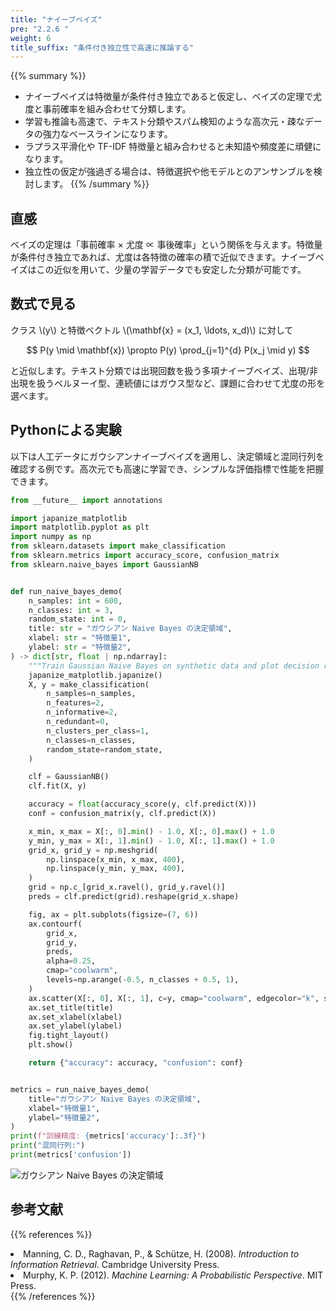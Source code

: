 ```yaml
---
title: "ナイーブベイズ"
pre: "2.2.6 "
weight: 6
title_suffix: "条件付き独立性で高速に推論する"
---
```


{{% summary %}}
- ナイーブベイズは特徴量が条件付き独立であると仮定し、ベイズの定理で尤度と事前確率を組み合わせて分類します。
- 学習も推論も高速で、テキスト分類やスパム検知のような高次元・疎なデータの強力なベースラインになります。
- ラプラス平滑化や TF-IDF 特徴量と組み合わせると未知語や頻度差に頑健になります。
- 独立性の仮定が強過ぎる場合は、特徴選択や他モデルとのアンサンブルを検討します。
{{% /summary %}}

## 直感
ベイズの定理は「事前確率 × 尤度 ∝ 事後確率」という関係を与えます。特徴量が条件付き独立であれば、尤度は各特徴の確率の積で近似できます。ナイーブベイズはこの近似を用いて、少量の学習データでも安定した分類が可能です。

## 数式で見る
クラス \\(y\\) と特徴ベクトル \\(\mathbf{x} = (x_1, \ldots, x_d)\\) に対して

$$
P(y \mid \mathbf{x}) \propto P(y) \prod_{j=1}^{d} P(x_j \mid y)
$$

と近似します。テキスト分類では出現回数を扱う多項ナイーブベイズ、出現/非出現を扱うベルヌーイ型、連続値にはガウス型など、課題に合わせて尤度の形を選べます。

## Pythonによる実験
以下は人工データにガウシアンナイーブベイズを適用し、決定領域と混同行列を確認する例です。高次元でも高速に学習でき、シンプルな評価指標で性能を把握できます。

```python
from __future__ import annotations

import japanize_matplotlib
import matplotlib.pyplot as plt
import numpy as np
from sklearn.datasets import make_classification
from sklearn.metrics import accuracy_score, confusion_matrix
from sklearn.naive_bayes import GaussianNB


def run_naive_bayes_demo(
    n_samples: int = 600,
    n_classes: int = 3,
    random_state: int = 0,
    title: str = "ガウシアン Naive Bayes の決定領域",
    xlabel: str = "特徴量1",
    ylabel: str = "特徴量2",
) -> dict[str, float | np.ndarray]:
    """Train Gaussian Naive Bayes on synthetic data and plot decision regions."""
    japanize_matplotlib.japanize()
    X, y = make_classification(
        n_samples=n_samples,
        n_features=2,
        n_informative=2,
        n_redundant=0,
        n_clusters_per_class=1,
        n_classes=n_classes,
        random_state=random_state,
    )

    clf = GaussianNB()
    clf.fit(X, y)

    accuracy = float(accuracy_score(y, clf.predict(X)))
    conf = confusion_matrix(y, clf.predict(X))

    x_min, x_max = X[:, 0].min() - 1.0, X[:, 0].max() + 1.0
    y_min, y_max = X[:, 1].min() - 1.0, X[:, 1].max() + 1.0
    grid_x, grid_y = np.meshgrid(
        np.linspace(x_min, x_max, 400),
        np.linspace(y_min, y_max, 400),
    )
    grid = np.c_[grid_x.ravel(), grid_y.ravel()]
    preds = clf.predict(grid).reshape(grid_x.shape)

    fig, ax = plt.subplots(figsize=(7, 6))
    ax.contourf(
        grid_x,
        grid_y,
        preds,
        alpha=0.25,
        cmap="coolwarm",
        levels=np.arange(-0.5, n_classes + 0.5, 1),
    )
    ax.scatter(X[:, 0], X[:, 1], c=y, cmap="coolwarm", edgecolor="k", s=25)
    ax.set_title(title)
    ax.set_xlabel(xlabel)
    ax.set_ylabel(ylabel)
    fig.tight_layout()
    plt.show()

    return {"accuracy": accuracy, "confusion": conf}


metrics = run_naive_bayes_demo(
    title="ガウシアン Naive Bayes の決定領域",
    xlabel="特徴量1",
    ylabel="特徴量2",
)
print(f"訓練精度: {metrics['accuracy']:.3f}")
print("混同行列:")
print(metrics['confusion'])

```


![ガウシアン Naive Bayes の決定領域](/images/basic/classification/naive-bayes_block01_ja.png)

## 参考文献
{{% references %}}
<li>Manning, C. D., Raghavan, P., &amp; Schütze, H. (2008). <i>Introduction to Information Retrieval</i>. Cambridge University Press.</li>
<li>Murphy, K. P. (2012). <i>Machine Learning: A Probabilistic Perspective</i>. MIT Press.</li>
{{% /references %}}
